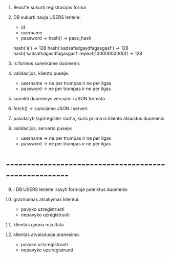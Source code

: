 1. React'e sukurti registracijos forma

2. DB sukurti nauja USERS lentele:

    - id
    - username
    - password -> hash() -> pass_hash

    hash('a') -> 128
    hash('sadsafsdgasdfagasgasf') -> 128
    hash('sadsafsdgasdfagasgasf'.repeat(10000000000)) -> 128

3. is formos surenkame duomenis

4. validacijos, kliento puseje:

    - username -> ne per trumpas ir ne per ilgas
    - password -> ne per trumpas ir ne per ilgas

5. surinkti duomenys verciami i JSON formata

6. fetch() -> siunciame JSON i serveri

7. pasidaryti /api/register rout'a, kuris priima is kliento atsiustus duomenis

8. validacijos, serverio puseje:

    - username -> ne per trumpas ir ne per ilgas
    - password -> ne per trumpas ir ne per ilgas

# -----------------------------------------------------

9. i DB:USERS lentele irasyti formoje pateiktus duomenis

10. grazinamas atsakymas klientui:

    - pavyko uzregistruoti
    - nepavyko uzregistruoti

11. klientas gauna rezultata

12. klientas atvaizduoja pranesima:
    - pavyko uzsiregistruoti
    - nepavyko uzsiregistruoti
